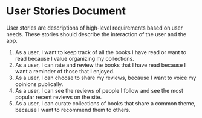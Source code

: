 # User Stories Document

User stories are descriptions of high-level requirements based on user needs. These stories should describe the interaction of the user and the app.

1. As a user, I want to keep track of all the books I have read or want to read because I value organizing my collections.
2. As a user, I can rate and review the books that I have read because I want a reminder of those that I enjoyed.
3. As a user, I can choose to share my reviews, because I want to voice my opinions publically.
4. As a user, I can see the reviews of people I follow and see the most popular recent reviews on the site.
5. As a user, I can curate collections of books that share a common theme, because I want to recommend them to others.
